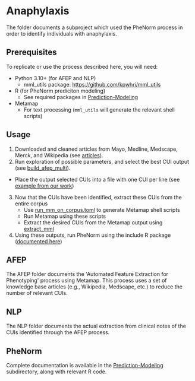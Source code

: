 
# Anaphylaxis

The folder documents a subproject which used the PheNorm process in order to identify individuals with anaphylaxis.

## Prerequisites

To replicate or use the process described here, you will need:

* Python 3.10+ (for AFEP and NLP)
  * mml_utils package: https://github.com/kpwhri/mml_utils
* R (for PheNorm prediciton modeling)
  * See required packages in [Prediction-Modeling](../Prediction-Modeling/phenorm_anaphylaxis/README.md)
* Metamap
  * For text processing (`mml_utils` will generate the relevant shell scripts)

## Usage

1. Downloaded and cleaned articles from Mayo, Medline, Medscape, Merck, and Wikipedia (see [articles](AFEP/articles)).
2. Run exploration of possible parameters, and select the best CUI output (see [build_afep_multi](AFEP/configs/build_afep_multi.toml)).
  * Place the output selected CUIs into a file with one CUI per line (see [example from our work](NLP/cuis.txt))
3. Now that the CUIs have been identified, extract these CUIs from the entire corpus
   * Use [run_mm_on_corpus.toml](NLP/configs/run_mm_on_corpus.toml) to generate Metamap shell scripts
   * Run Metamap using these scripts
   * Extract the desired CUIs from the Metamap output using [extract_mml](NLP/configs/extract_mml.conf)
4. Using these outputs, run PheNorm using the include R package ([documented here](../Prediction-Modeling/phenorm_anaphylaxis))

## AFEP 

The AFEP folder documents the 'Automated Feature Extraction for Phenotyping' process using Metamap. This process uses a set of knowledge base articles (e.g., Wikipedia, Medscape, etc.) to reduce the number of relevant CUIs.

## NLP

The NLP folder documents the actual extraction from clinical notes of the CUIs identified through the AFEP process.

## PheNorm

Complete documentation is available in the [Prediction-Modeling](../Prediction-Modeling/phenorm_anaphylaxis/README.md) subdirectory, along with relevant R code.


